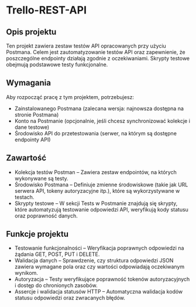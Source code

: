 # Trello-REST-API

## Opis projektu
Ten projekt zawiera zestaw testów API opracowanych przy użyciu Postmana. Celem jest zautomatyzowanie testów API oraz zapewnienie, że poszczególne endpointy działają zgodnie z oczekiwaniami. Skrypty testowe obejmują podstawowe testy funkcjonalne.

## Wymagania
Aby rozpocząć pracę z tym projektem, potrzebujesz:

- Zainstalowanego Postmana (zalecana wersja: najnowsza dostępna na stronie Postmana)
- Konto na Postmanie (opcjonalnie, jeśli chcesz synchronizować kolekcje i dane testowe)
- Środowisko API do przetestowania (serwer, na którym są dostępne endpointy API)

## Zawartość
- Kolekcja testów Postman – Zawiera zestaw endpointów, na których wykonywane są testy.
- Środowisko Postmana – Definiuje zmienne środowiskowe (takie jak URL serwera API, tokeny autoryzacyjne itp.), które są wykorzystywane w testach.
- Skrypty testowe – W sekcji Tests w Postmanie znajdują się skrypty, które automatyzują testowanie odpowiedzi API, weryfikują kody statusu oraz poprawność danych.

## Funkcje projektu
- Testowanie funkcjonalności – Weryfikacja poprawnych odpowiedzi na żądania GET, POST, PUT i DELETE.
- Walidacja danych – Sprawdzenie, czy struktura odpowiedzi JSON zawiera wymagane pola oraz czy wartości odpowiadają oczekiwanym wynikom.
- Autoryzacja – Testy weryfikujące poprawność tokenów autoryzacyjnych i dostęp do chronionych zasobów.
- Assercje i walidacja statusów HTTP – Automatyczna walidacja kodów statusu odpowiedzi oraz zwracanych błędów.
